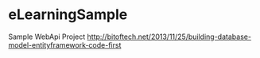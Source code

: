 # eLearningSample
Sample WebApi Project
http://bitoftech.net/2013/11/25/building-database-model-entityframework-code-first
